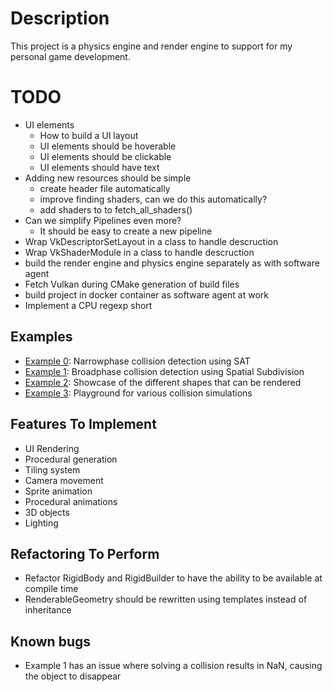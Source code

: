 # Description
This project is a physics engine and render engine to support for my personal game development.

# TODO
- UI elements
    - How to build a UI layout 
    - UI elements should be hoverable
    - UI elements should be clickable
    - UI elements should have text
- Adding new resources should be simple
    - create header file automatically
    - improve finding shaders, can we do this automatically?
    - add shaders to to fetch_all_shaders()
- Can we simplify Pipelines even more?
    - It should be easy to create a new pipeline
- Wrap VkDescriptorSetLayout in a class to handle descruction
- Wrap VkShaderModule in a class to handle descruction
- build the render engine and physics engine separately as with software agent
- Fetch Vulkan during CMake generation of build files
- build project in docker container as software agent at work
- Implement a CPU regexp short

## Examples
- [Example 0](examples/0_collision_detection/): Narrowphase collision detection using SAT
- [Example 1](examples/1_spatial_subdivision/): Broadphase collision detection using Spatial Subdivision 
- [Example 2](examples/2_shape_rendering/): Showcase of the different shapes that can be rendered
- [Example 3](examples/3_collision_detection/): Playground for various collision simulations


## Features To Implement
- UI Rendering
- Procedural generation
- Tiling system
- Camera movement
- Sprite animation
- Procedural animations
- 3D objects
- Lighting


## Refactoring To Perform
- Refactor RigidBody and RigidBuilder to have the ability to be available at compile time
- RenderableGeometry should be rewritten using templates instead of inheritance

## Known bugs
- Example 1 has an issue where solving a collision results in NaN, causing the object to disappear

